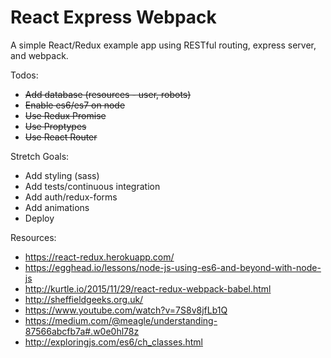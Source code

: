 # React Express Webpack
A simple React/Redux example app using RESTful routing, express server, and webpack.

Todos:
  * ~~Add database (resources - user, robots)~~
  * ~~Enable es6/es7 on node~~
  * ~~Use Redux Promise~~
  * ~~Use Proptypes~~
  * ~~Use React Router~~

Stretch Goals:
  * Add styling (sass)
  * Add tests/continuous integration
  * Add auth/redux-forms
  * Add animations
  * Deploy

Resources:
  * https://react-redux.herokuapp.com/
  * https://egghead.io/lessons/node-js-using-es6-and-beyond-with-node-js
  * http://kurtle.io/2015/11/29/react-redux-webpack-babel.html
  * http://sheffieldgeeks.org.uk/
  * https://www.youtube.com/watch?v=7S8v8jfLb1Q
  * https://medium.com/@meagle/understanding-87566abcfb7a#.w0e0hl78z
  * http://exploringjs.com/es6/ch_classes.html